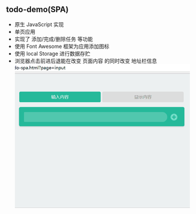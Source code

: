 ## todo-demo(SPA)

- 原生 JavaScript 实现
- 单页应用
- 实现了 添加/完成/删除任务 等功能
- 使用 Font Awesome 框架为应用添加图标
- 使用 local Storage 进行数据存贮
- 浏览器点击前进后退能在改变 页面内容 的同时改变 地址栏信息
![image](https://github.com/taoowuu/todo-demo/raw/master/todo-spa.gif)
